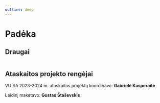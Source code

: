 ```yaml
---
outline: deep
---
```


# Padėka

<script setup lang="ts">
import logos from "../data/friendLogos.ts";
</script>

## Draugai

<div class="flex flex-wrap gap-6 mb-8">
  <img class="object-contain" v-for="image in logos" :key="image" :src="image" width="150" />
</div>

## Ataskaitos projekto rengėjai

VU SA 2023-2024 m. ataskaitos projektą koordinavo: **Gabrielė Kasperaitė**

Leidinį maketavo: **Gustas Štaševskis**
